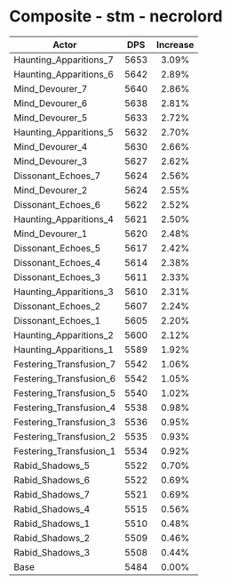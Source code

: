 # Composite - stm - necrolord
| Actor | DPS | Increase |
|---|:---:|:---:|
|Haunting_Apparitions_7|5653|3.09%|
|Haunting_Apparitions_6|5642|2.89%|
|Mind_Devourer_7|5640|2.86%|
|Mind_Devourer_6|5638|2.81%|
|Mind_Devourer_5|5633|2.72%|
|Haunting_Apparitions_5|5632|2.70%|
|Mind_Devourer_4|5630|2.66%|
|Mind_Devourer_3|5627|2.62%|
|Dissonant_Echoes_7|5624|2.56%|
|Mind_Devourer_2|5624|2.55%|
|Dissonant_Echoes_6|5622|2.52%|
|Haunting_Apparitions_4|5621|2.50%|
|Mind_Devourer_1|5620|2.48%|
|Dissonant_Echoes_5|5617|2.42%|
|Dissonant_Echoes_4|5614|2.38%|
|Dissonant_Echoes_3|5611|2.33%|
|Haunting_Apparitions_3|5610|2.31%|
|Dissonant_Echoes_2|5607|2.24%|
|Dissonant_Echoes_1|5605|2.20%|
|Haunting_Apparitions_2|5600|2.12%|
|Haunting_Apparitions_1|5589|1.92%|
|Festering_Transfusion_7|5542|1.06%|
|Festering_Transfusion_6|5542|1.05%|
|Festering_Transfusion_5|5540|1.02%|
|Festering_Transfusion_4|5538|0.98%|
|Festering_Transfusion_3|5536|0.95%|
|Festering_Transfusion_2|5535|0.93%|
|Festering_Transfusion_1|5534|0.92%|
|Rabid_Shadows_5|5522|0.70%|
|Rabid_Shadows_6|5522|0.69%|
|Rabid_Shadows_7|5521|0.69%|
|Rabid_Shadows_4|5515|0.56%|
|Rabid_Shadows_1|5510|0.48%|
|Rabid_Shadows_2|5509|0.46%|
|Rabid_Shadows_3|5508|0.44%|
|Base|5484|0.00%|
